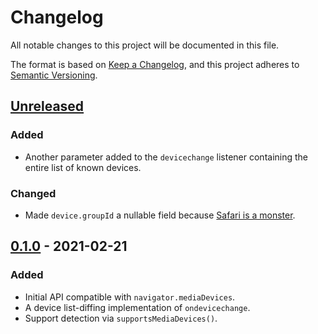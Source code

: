 # Changelog
All notable changes to this project will be documented in this file.

The format is based on [Keep a Changelog](https://keepachangelog.com/en/1.0.0/), and this project adheres to [Semantic Versioning](https://semver.org/spec/v2.0.0.html).

## [Unreleased]
### Added
- Another parameter added to the `devicechange` listener containing the entire list of known devices.

### Changed
- Made `device.groupId` a nullable field because [Safari is a monster](https://github.com/PsychoLlama/media-devices/issues/3).

## [0.1.0] - 2021-02-21
### Added
- Initial API compatible with `navigator.mediaDevices`.
- A device list-diffing implementation of `ondevicechange`.
- Support detection via `supportsMediaDevices()`.

[Unreleased]: https://github.com/PsychoLlama/media-devices/compare/v0.1.0...HEAD
[0.1.0]: https://github.com/PsychoLlama/media-devices/releases/tag/v0.1.0
